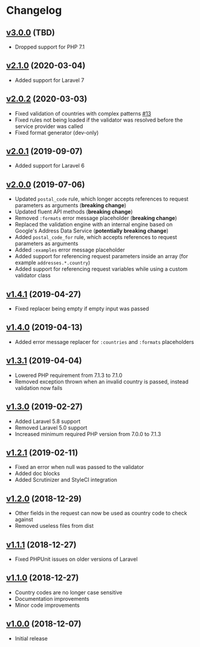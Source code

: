 # Changelog

## [v3.0.0](https://github.com/axlon/laravel-postal-code-validation/tree/v3.0.0) (TBD)
- Dropped support for PHP 7.1

## [v2.1.0](https://github.com/axlon/laravel-postal-code-validation/tree/v2.1.0) (2020-03-04)
- Added support for Laravel 7

## [v2.0.2](https://github.com/axlon/laravel-postal-code-validation/tree/v2.0.2) (2020-03-03)
- Fixed validation of countries with complex patterns
[#13](https://github.com/axlon/laravel-postal-code-validation/issues/13)
- Fixed rules not being loaded if the validator was resolved before the service provider was called
- Fixed format generator (dev-only)

## [v2.0.1](https://github.com/axlon/laravel-postal-code-validation/tree/v2.0.1) (2019-09-07)
- Added support for Laravel 6

## [v2.0.0](https://github.com/axlon/laravel-postal-code-validation/tree/v2.0.0) (2019-07-06)
- Updated `postal_code` rule, which longer accepts references to request parameters as arguments (**breaking change**)
- Updated fluent API methods (**breaking change**)
- Removed `:formats` error message placeholder (**breaking change**)
- Replaced the validation engine with an internal engine based on Google's Address Data Service
(**potentially breaking change**)
- Added `postal_code_for` rule, which accepts references to request parameters as arguments
- Added `:examples` error message placeholder
- Added support for referencing request parameters inside an array (for example `addresses.*.country`)
- Added support for referencing request variables while using a custom validator class

## [v1.4.1](https://github.com/axlon/laravel-postal-code-validation/tree/v1.4.1) (2019-04-27)
- Fixed replacer being empty if empty input was passed

## [v1.4.0](https://github.com/axlon/laravel-postal-code-validation/tree/v1.4.0) (2019-04-13)
- Added error message replacer for `:countries` and `:formats` placeholders

## [v1.3.1](https://github.com/axlon/laravel-postal-code-validation/tree/v1.3.1) (2019-04-04)
- Lowered PHP requirement from 7.1.3 to 7.1.0
- Removed exception thrown when an invalid country is passed, instead validation now fails

## [v1.3.0](https://github.com/axlon/laravel-postal-code-validation/tree/v1.3.0) (2019-02-27)
- Added Laravel 5.8 support
- Removed Laravel 5.0 support
- Increased minimum required PHP version from 7.0.0 to 7.1.3

## [v1.2.1](https://github.com/axlon/laravel-postal-code-validation/tree/v1.2.1) (2019-02-11)
- Fixed an error when null was passed to the validator
- Added doc blocks
- Added Scrutinizer and StyleCI integration

## [v1.2.0](https://github.com/axlon/laravel-postal-code-validation/tree/v1.2.0) (2018-12-29)
- Other fields in the request can now be used as country code to check against
- Removed useless files from dist

## [v1.1.1](https://github.com/axlon/laravel-postal-code-validation/tree/v1.1.1) (2018-12-27)
- Fixed PHPUnit issues on older versions of Laravel

## [v1.1.0](https://github.com/axlon/laravel-postal-code-validation/tree/v1.1.0) (2018-12-27)
- Country codes are no longer case sensitive
- Documentation improvements
- Minor code improvements

## [v1.0.0](https://github.com/axlon/laravel-postal-code-validation/tree/v1.0.0) (2018-12-07)
- Initial release
